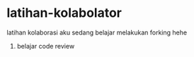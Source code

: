 # latihan-kolabolator
latihan kolaborasi
aku sedang belajar melakukan forking hehe
1. belajar code review
